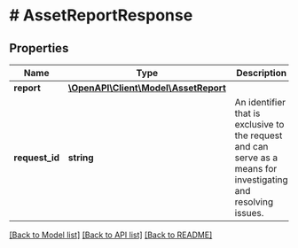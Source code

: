 # # AssetReportResponse

## Properties

Name | Type | Description | Notes
------------ | ------------- | ------------- | -------------
**report** | [**\OpenAPI\Client\Model\AssetReport**](AssetReport.md) |  | [optional]
**request_id** | **string** | An identifier that is exclusive to the request and can serve as a means for investigating and resolving issues. | [optional]

[[Back to Model list]](../../README.md#models) [[Back to API list]](../../README.md#endpoints) [[Back to README]](../../README.md)
